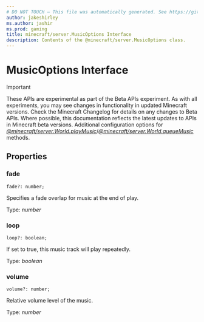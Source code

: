 ```yaml
---
# DO NOT TOUCH — This file was automatically generated. See https://github.com/mojang/minecraftapidocsgenerator to modify descriptions, examples, etc.
author: jakeshirley
ms.author: jashir
ms.prod: gaming
title: minecraft/server.MusicOptions Interface
description: Contents of the @minecraft/server.MusicOptions class.
---
```

# MusicOptions Interface
>[!IMPORTANT]
>These APIs are experimental as part of the Beta APIs experiment. As with all experiments, you may see changes in functionality in updated Minecraft versions. Check the Minecraft Changelog for details on any changes to Beta APIs. Where possible, this documentation reflects the latest updates to APIs in Minecraft beta versions.
Additional configuration options for [*@minecraft/server.World.playMusic*](../../minecraft/server/World.md#playmusic)/[*@minecraft/server.World.queueMusic*](../../minecraft/server/World.md#queuemusic) methods.

## Properties

### **fade**
`fade?: number;`

Specifies a fade overlap for music at the end of play.

Type: *number*

### **loop**
`loop?: boolean;`

If set to true, this music track will play repeatedly.

Type: *boolean*

### **volume**
`volume?: number;`

Relative volume level of the music.

Type: *number*
